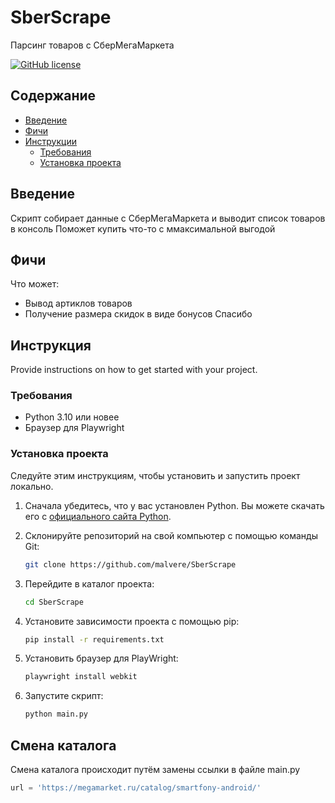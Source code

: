 # SberScrape

Парсинг товаров с СберМегаМаркета

[![GitHub license](https://img.shields.io/badge/license-MIT-blue.svg)](https://github.com/yourusername/yourproject/blob/main/LICENSE)

## Содержание

- [Введение](#Введение)
- [Фичи](#фичи)
- [Инструкции](#инструкция)
  - [Требования](#требования)
  - [Установка проекта](#установка-проекта)

## Введение

Скрипт собирает данные с СберМегаМаркета и выводит список товаров в консоль
Поможет купить что-то с ммаксимальной выгодой

## Фичи

Что может:

- Вывод артиклов товаров
- Получение размера скидок в виде бонусов Спасибо


## Инструкция

Provide instructions on how to get started with your project.

### Требования

- Python 3.10 или новее
- Браузер для Playwright

### Установка проекта

Следуйте этим инструкциям, чтобы установить и запустить проект локально.

1. Сначала убедитесь, что у вас установлен Python. Вы можете скачать его с [официального сайта Python](https://www.python.org/downloads/windows/).

2. Склонируйте репозиторий на свой компьютер с помощью команды Git:

   ```bash
   git clone https://github.com/malvere/SberScrape
   ```
3. Перейдите в каталог проекта:
    ```bash
    cd SberScrape
    ```
4. Установите зависимости проекта с помощью pip:
    ```bash
    pip install -r requirements.txt
    ```
5. Установить браузер для PlayWright:
    ```bash
    playwright install webkit
    ```
6. Запустите скрипт:
    ```bash
    python main.py
    ```

## Смена каталога

Смена каталога происходит путём замены ссылки в файле main.py
```python
url = 'https://megamarket.ru/catalog/smartfony-android/'
```




